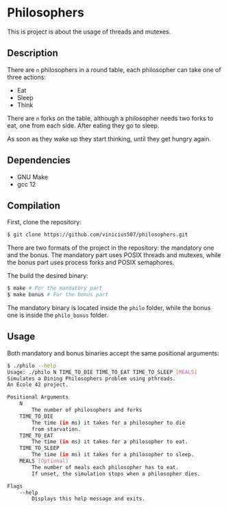 # Philosophers

This is project is about the usage of threads and mutexes.

## Description

There are `n` philosophers in a round table, each philosopher can take one of
three actions:

- Eat
- Sleep
- Think

There are `n` forks on the table, although a philosopher needs two forks to
eat, one from each side. After eating they go to sleep.

As soon as they wake up they start thinking, until they get hungry again.

## Dependencies

- GNU Make
- gcc 12

## Compilation

First, clone the repository:

```sh
$ git clone https://github.com/vinicius507/philosophers.git
```

There are two formats of the project in the repository: the mandatory one and
the bonus. The mandatory part uses POSIX threads and mutexes, while the bonus
part uses process forks and POSIX semaphores.

The build the desired binary:

```sh
$ make # For the mandatory part
$ make bonus # For the bonus part
```

The mandatory binary is located inside the `philo` folder, while the bonus one
is inside the `philo_bonus` folder.

## Usage

Both mandatory and bonus binaries accept the same positional arguments:

```sh
$ ./philo --help
Usage: ./philo N TIME_TO_DIE TIME_TO_EAT TIME_TO_SLEEP [MEALS]
Simulates a Dining Philosophers problem using pthreads.
An École 42 project.

Positional Arguments
	N
		The number of philosophers and forks
	TIME_TO_DIE
		The time (in ms) it takes for a philosopher to die
		from starvation.
	TIME_TO_EAT
		The time (in ms) it takes for a philosopher to eat.
	TIME_TO_SLEEP
		The time (in ms) it takes for a philosopher to sleep.
	MEALS [Optional]
		The number of meals each philosopher has to eat.
		If unset, the simulation stops when a philosopher dies.

Flags
	--help
		Displays this help message and exits.
```
